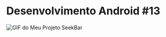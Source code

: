 # Desenvolvimento Android #13
<img src="https://i.imgur.com/0KFmKsN.gif" alt="GIF do Meu Projeto SeekBar">
